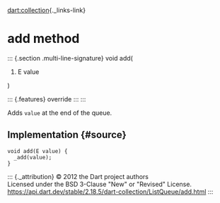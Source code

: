 [dart:collection](../../dart-collection/dart-collection-library){._links-link}

add method
==========

::: {.section .multi-line-signature}
void add(

1.  E value

)

::: {.features}
override
:::
:::

Adds `value` at the end of the queue.

Implementation {#source}
--------------

``` {.language-dart data-language="dart"}
void add(E value) {
  _add(value);
}
```

::: {._attribution}
© 2012 the Dart project authors\
Licensed under the BSD 3-Clause \"New\" or \"Revised\" License.\
<https://api.dart.dev/stable/2.18.5/dart-collection/ListQueue/add.html>
:::
